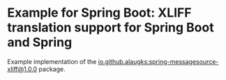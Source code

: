 # Example for Spring Boot: XLIFF translation support for Spring Boot and Spring

Example implementation of the [io.github.alaugks:spring-messagesource-xliff@1.0.0](https://github.com/alaugks/spring-xliff-translation) package.
